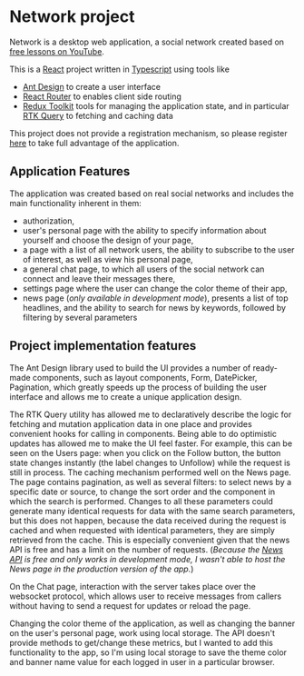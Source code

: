 # Network project

Network is a desktop web application, a social network created based
on [free lessons on YouTube](https://www.youtube.com/watch?v=gb7gMluAeao&list=PLcvhF2Wqh7DNVy1OCUpG3i5lyxyBWhGZ8).

This is a [React](https://react.dev/) project written in [Typescript](https://www.typescriptlang.org/) using tools
like

* [Ant Design](https://ant.design/) to create a user interface
* [React Router](https://reactrouter.com/en/main) to enables client side routing
* [Redux Toolkit](https://redux-toolkit.js.org/) tools for managing the application state, and in
  particular [RTK Query](https://redux-toolkit.js.org/rtk-query/overview) to fetching and caching data

This project does not provide a registration mechanism,
so please register [here](https://social-network.samuraijs.com/signUp) to take full advantage of the application.

## Application Features

The application was created based on real social networks and includes the main functionality inherent in them:

* authorization,
* user's personal page with the ability to specify information about yourself and choose the design of your page,
* a page with a list of all network users, the ability to subscribe to the user of interest, as well as view his
  personal page,
* a general chat page, to which all users of the social network can connect and leave their messages there,
* settings page where the user can change the color theme of their app,
* news page (*only available in development mode*), presents a list of top headlines, and the ability to search for
  news by keywords, followed by filtering by several parameters

## Project implementation features

The Ant Design library used to build the UI provides a number of ready-made components, such as layout
components, Form, DatePicker, Pagination, which greatly speeds up the process of building the user interface
and allows me to create a unique application design.

The RTK Query utility has allowed me to declaratively describe the logic for fetching and mutation application data in one
place and provides convenient hooks for calling in components. Being able to do optimistic updates has allowed me to
make the UI feel faster. For example, this can be seen on the Users page: when you click on the Follow button, the
button state changes instantly (the label changes to Unfollow) while the request is still in process. The caching
mechanism performed well on the News page. The page contains pagination, as well as several filters: to select news by a
specific date or source, to change the sort order and the component in which the search is performed. Changes to all
these parameters could generate many identical requests for data with the same search parameters, but this does not
happen, because the data received during the request is cached and when requested with identical parameters, they are
simply retrieved from the cache. This is especially convenient given that the news API is free and has a limit on the
number of requests. (*Because the [News API](https://newsapi.org/) is free and only works in development mode, I wasn't
able to host the News
page in the production version of the app.*)

On the Chat page, interaction with the server takes place over the websocket protocol, which allows user to receive
messages from callers without having to send a request for updates or reload the page.

Changing the color theme of the application, as well as changing the banner on the user's personal page, work using
local storage. The API doesn't provide methods to get/change these metrics, but I wanted to add this functionality to
the app, so I'm using local storage to save the theme color and banner name value for each logged in user in a
particular browser.




